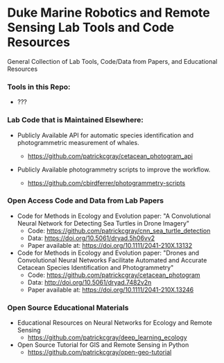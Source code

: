 # Duke Marine Robotics and Remote Sensing Lab Tools and Code Resources

General Collection of Lab Tools, Code/Data from Papers, and Educational Resources

### Tools in this Repo:
* ???

### Lab Code that is Maintained Elsewhere:
* Publicly Available API for automatic species identification and photogrammetric measurement of whales.
  * https://github.com/patrickcgray/cetacean_photogram_api

* Publicly Available photogrammetry scripts to improve the workflow.
  * https://github.com/cbirdferrer/photogrammetry-scripts

  
### Open Access Code and Data from Lab Papers
* Code for Methods in Ecology and Evolution paper: "A Convolutional Neural Network for Detecting Sea Turtles in Drone Imagery"
  * Code: https://github.com/patrickcgray/cnn_sea_turtle_detection
  * Data: https://doi.org/10.5061/dryad.5h06vv2
  * Paper available at: https://doi.org/10.1111/2041-210X.13132
* Code for Methods in Ecology and Evolution paper: "Drones and Convolutional Neural Networks Facilitate Automated and Accurate Cetacean Species Identification and Photogrammetry"
  * Code: https://github.com/patrickcgray/cetacean_photogram
  * Data: http://doi.org/10.5061/dryad.7482v2n
  * Paper available at: https://doi.org/10.1111/2041-210X.13246
  
  
### Open Source Educational Materials
* Educational Resources on Neural Networks for Ecology and Remote Sensing
  * https://github.com/patrickcgray/deep_learning_ecology
* Open Source Tutorial for GIS and Remote Sensing in Python
  * https://github.com/patrickcgray/open-geo-tutorial
